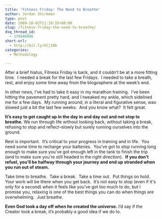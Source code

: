 ```yaml
---
title: 'Fitness Friday: The Need to Breathe'
author: Jordan Shirkman
type: post
date: 2009-10-02T11:18:55+00:00
slug: /fitness-friday-the-need-to-breathe/
dsq_thread_id:
  - 179946906
short-url:
  - http://bit.ly/hCj10b
categories:
  - Methodology

---
```

After a brief hiatus, Fitness Friday is back, and it couldn’t be at a more fitting time.  I needed a break for the last few Fridays.  I needed to take a breath, rest, and enjoy some time away from the blogosphere at the week’s end.

In other news, I’ve had to take it easy in my marathon training.  I’ve been hitting the pavement pretty hard, and I tweaked my ankle, which sidelined me for a few days.  My running around, in a literal and figurative sense, was slowed just a bit the last few weeks.  And you know what?  It felt great.

<p style="text-align:center;">
</p>

**It’s easy to get caught up in the day in and day out and not stop to breathe.** We run through life without looking back, without taking a break, refusing to stop and reflect&#8211;slowly but surely running ourselves into the ground.

Rest is important.  It’s critical to your progress in training and in life.  You need some time to recharge your batteries.  You’ve got to stop running long enough to make sure you’ve got enough left in the tank to finish the trip (and to make sure you're still headed in the right direction).  **If you don’t refuel, you’ll be halfway through your journey and end up stranded when you run out of steam.**

Take time to breathe.  Take a break.  Take a time out.  Put things on hold.  Your work will be there when you get back.  It’s not easy to stop (even if it's only for a second) when it feels like you’ve got too much to do, but I promise you, relaxing is one of the best things you can do when things are overwhelming.  Just breathe.

**Even God took a day off when he created the universe.** I’d say if the Creator took a break, it’s probably a good idea if we do to.